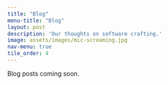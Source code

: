 ```yaml
---
title: "Blog"
menu-title: "Blog"
layout: post
description: 'Our thoughts on software crafting.'
image: assets/images/mic-screaming.jpg
nav-menu: true
tile_order: 4
---
```


Blog posts coming soon.